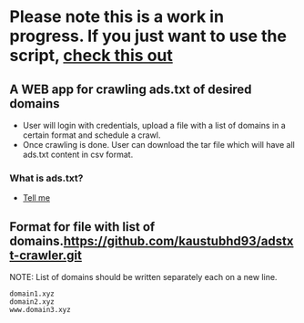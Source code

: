 # Please note this is a work in progress. If you just want to use the script, [check this out](https://github.com/kaustubhd93/adstxt-crawler.git)

## A WEB app for crawling ads.txt of desired domains
- User will login with credentials, upload a file with a list of domains in a certain format and schedule a crawl.
- Once crawling is done. User can download the tar file which will have all ads.txt content in csv format.

### What is ads.txt?
- [Tell me](https://github.com/kaustubhd93/adstxt-crawler/wiki/Ads.txt-concepts)  


## Format for file with list of domains.https://github.com/kaustubhd93/adstxt-crawler.git
NOTE: List of domains should be written separately each on a new line.  
```
domain1.xyz  
domain2.xyz  
www.domain3.xyz  
```

